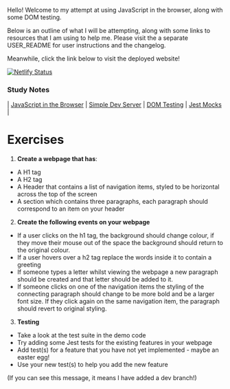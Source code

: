 Hello!  Welcome to my attempt at using JavaScript in the browser, along with some DOM testing.

Below is an outline of what I will be attempting, along with some links to resources that I am using to help me.  Please visit the a separate USER_README for user instructions and the changelog.

Meanwhile, click the link below to visit the deployed website!

[![Netlify Status](https://api.netlify.com/api/v1/badges/3f1dda05-c84f-4771-b010-8928a5b13756/deploy-status)](https://elwin-js-in-browser.netlify.app)


### Study Notes
| [JavaScript in the Browser](https://github.com/getfutureproof/fp_guides_wiki/wiki/JavaScript-in-the-Browser) | [Simple Dev Server](https://github.com/getfutureproof/fp_guides_wiki/wiki/Simple-Client-Side-Dev-Server) | [DOM Testing](https://github.com/getfutureproof/fp_guides_wiki/wiki/DOM-Testing) | [Jest Mocks](https://github.com/getfutureproof/fp_guides_wiki/wiki/Mocking-Functions-and-Modules-for-Testing-with-Jest) |

# Exercises
1. **Create a webpage that has**:
- A H1 tag
- A H2 tag
- A Header that contains a list of navigation items, styled to be horizontal across the top of the screen
- A section which contains three paragraphs, each paragraph should correspond to an item on your header

2. **Create the following events on your webpage**
- If a user clicks on the h1 tag,  the background should change colour, if they move their mouse out of the space the background should return to the original colour.
- If a user hovers over a h2 tag replace the words inside it to contain a greeting
- If someone types a letter whilst viewing the webpage a new paragraph should be created and that letter should be added to it.
- If someone clicks on one of the navigation items the styling of the connecting paragraph should change to be more bold and be a larger font size. If they click again on the same navigation item, the paragraph should revert to original styling.

3. **Testing**
- Take a look at the test suite in the demo code
- Try adding some Jest tests for the existing features in your webpage
- Add test(s) for a feature that you have not yet implemented - maybe an easter egg!
- Use your new test(s) to help you add the new feature

(If you can see this message, it means I have added a dev branch!)